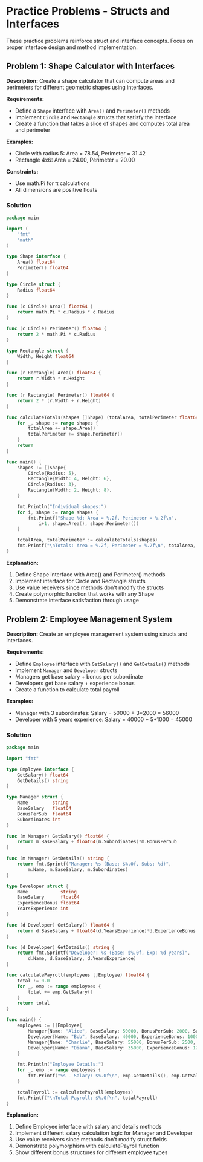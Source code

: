 # Practice Problems - Structs and Interfaces

These practice problems reinforce struct and interface concepts. Focus on proper interface design and method implementation.

## Problem 1: Shape Calculator with Interfaces

**Description:** Create a shape calculator that can compute areas and perimeters for different geometric shapes using interfaces.

**Requirements:**
- Define a `Shape` interface with `Area()` and `Perimeter()` methods
- Implement `Circle` and `Rectangle` structs that satisfy the interface
- Create a function that takes a slice of shapes and computes total area and perimeter

**Examples:**
- Circle with radius 5: Area = 78.54, Perimeter = 31.42
- Rectangle 4x6: Area = 24.00, Perimeter = 20.00

**Constraints:**
- Use math.Pi for π calculations
- All dimensions are positive floats

### Solution

```go
package main

import (
	"fmt"
	"math"
)

type Shape interface {
	Area() float64
	Perimeter() float64
}

type Circle struct {
	Radius float64
}

func (c Circle) Area() float64 {
	return math.Pi * c.Radius * c.Radius
}

func (c Circle) Perimeter() float64 {
	return 2 * math.Pi * c.Radius
}

type Rectangle struct {
	Width, Height float64
}

func (r Rectangle) Area() float64 {
	return r.Width * r.Height
}

func (r Rectangle) Perimeter() float64 {
	return 2 * (r.Width + r.Height)
}

func calculateTotals(shapes []Shape) (totalArea, totalPerimeter float64) {
	for _, shape := range shapes {
		totalArea += shape.Area()
		totalPerimeter += shape.Perimeter()
	}
	return
}

func main() {
	shapes := []Shape{
		Circle{Radius: 5},
		Rectangle{Width: 4, Height: 6},
		Circle{Radius: 3},
		Rectangle{Width: 2, Height: 8},
	}

	fmt.Println("Individual shapes:")
	for i, shape := range shapes {
		fmt.Printf("Shape %d: Area = %.2f, Perimeter = %.2f\n",
			i+1, shape.Area(), shape.Perimeter())
	}

	totalArea, totalPerimeter := calculateTotals(shapes)
	fmt.Printf("\nTotals: Area = %.2f, Perimeter = %.2f\n", totalArea, totalPerimeter)
}
```

**Explanation:**
1. Define Shape interface with Area() and Perimeter() methods
2. Implement interface for Circle and Rectangle structs
3. Use value receivers since methods don't modify the structs
4. Create polymorphic function that works with any Shape
5. Demonstrate interface satisfaction through usage

## Problem 2: Employee Management System

**Description:** Create an employee management system using structs and interfaces.

**Requirements:**
- Define `Employee` interface with `GetSalary()` and `GetDetails()` methods
- Implement `Manager` and `Developer` structs
- Managers get base salary + bonus per subordinate
- Developers get base salary + experience bonus
- Create a function to calculate total payroll

**Examples:**
- Manager with 3 subordinates: Salary = 50000 + 3*2000 = 56000
- Developer with 5 years experience: Salary = 40000 + 5*1000 = 45000

### Solution

```go
package main

import "fmt"

type Employee interface {
	GetSalary() float64
	GetDetails() string
}

type Manager struct {
	Name         string
	BaseSalary   float64
	BonusPerSub  float64
	Subordinates int
}

func (m Manager) GetSalary() float64 {
	return m.BaseSalary + float64(m.Subordinates)*m.BonusPerSub
}

func (m Manager) GetDetails() string {
	return fmt.Sprintf("Manager: %s (Base: $%.0f, Subs: %d)",
		m.Name, m.BaseSalary, m.Subordinates)
}

type Developer struct {
	Name            string
	BaseSalary      float64
	ExperienceBonus float64
	YearsExperience int
}

func (d Developer) GetSalary() float64 {
	return d.BaseSalary + float64(d.YearsExperience)*d.ExperienceBonus
}

func (d Developer) GetDetails() string {
	return fmt.Sprintf("Developer: %s (Base: $%.0f, Exp: %d years)",
		d.Name, d.BaseSalary, d.YearsExperience)
}

func calculatePayroll(employees []Employee) float64 {
	total := 0.0
	for _, emp := range employees {
		total += emp.GetSalary()
	}
	return total
}

func main() {
	employees := []Employee{
		Manager{Name: "Alice", BaseSalary: 50000, BonusPerSub: 2000, Subordinates: 3},
		Developer{Name: "Bob", BaseSalary: 40000, ExperienceBonus: 1000, YearsExperience: 5},
		Manager{Name: "Charlie", BaseSalary: 55000, BonusPerSub: 2500, Subordinates: 2},
		Developer{Name: "Diana", BaseSalary: 35000, ExperienceBonus: 1200, YearsExperience: 3},
	}

	fmt.Println("Employee Details:")
	for _, emp := range employees {
		fmt.Printf("%s - Salary: $%.0f\n", emp.GetDetails(), emp.GetSalary())
	}

	totalPayroll := calculatePayroll(employees)
	fmt.Printf("\nTotal Payroll: $%.0f\n", totalPayroll)
}
```

**Explanation:**
1. Define Employee interface with salary and details methods
2. Implement different salary calculation logic for Manager and Developer
3. Use value receivers since methods don't modify struct fields
4. Demonstrate polymorphism with calculatePayroll function
5. Show different bonus structures for different employee types